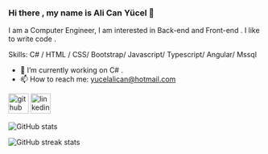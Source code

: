 ### Hi there , my name is Ali Can Yücel 👋
I am a Computer Engineer, I am interested in Back-end and Front-end . I like to write code .

Skills: C# / HTML / CSS/ Bootstrap/ Javascript/ Typescript/ Angular/ Mssql

- 🔭 I’m currently working on C# . 
- 📫 How to reach me: yucelalican@hotmail.com 


[<img src='https://cdn.jsdelivr.net/npm/simple-icons@3.0.1/icons/github.svg' alt='github' height='40'>](https://github.com/alicanyucel)  [<img src='https://cdn.jsdelivr.net/npm/simple-icons@3.0.1/icons/linkedin.svg' alt='linkedin' height='40'>](https://www.linkedin.com/in/ali-can-y%C3%BCcel-062b6517a/)  

![GitHub stats](https://github-readme-stats.vercel.app/api?username=alicanyucel&show_icons=true)  

![GitHub streak stats](https://github-readme-streak-stats.herokuapp.com/?user=alicanyucel)  
